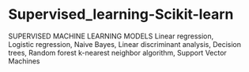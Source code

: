 # Supervised_learning-Scikit-learn


SUPERVISED MACHINE LEARNING MODELS 
Linear regression,  
Logistic regression, 
Naive Bayes, 
Linear discriminant analysis, 
Decision trees,
Random forest
k-nearest neighbor algorithm,
Support Vector Machines
